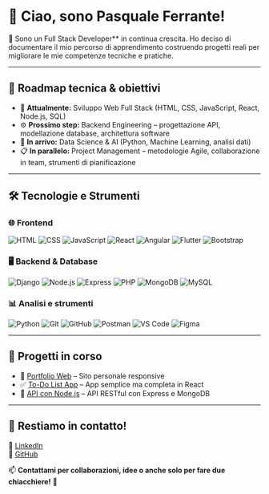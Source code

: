 # 👋 Ciao, sono Pasquale Ferrante!

🚀 Sono un Full Stack Developer** in continua crescita. Ho deciso di documentare il mio percorso di apprendimento costruendo progetti reali per migliorare le mie competenze tecniche e pratiche.

---

## 🧠 Roadmap tecnica & obiettivi

- 🔭 **Attualmente:** Sviluppo Web Full Stack (HTML, CSS, JavaScript, React, Node.js, SQL)  
- ⚙️ **Prossimo step:** Backend Engineering – progettazione API, modellazione database, architettura software  
- 🚀 **In arrivo:** Data Science & AI (Python, Machine Learning, analisi dati)  
- 📋 **In parallelo:** Project Management – metodologie Agile, collaborazione in team, strumenti di pianificazione

---
## 🛠️ Tecnologie e Strumenti

### 🌐 Frontend
![HTML](https://img.shields.io/badge/HTML5-E34F26?logo=html5&logoColor=white)
![CSS](https://img.shields.io/badge/CSS3-1572B6?logo=css3&logoColor=white)
![JavaScript](https://img.shields.io/badge/JavaScript-F7DF1E?logo=javascript&logoColor=black)
![React](https://img.shields.io/badge/React-61DAFB?logo=react&logoColor=black)
![Angular](https://img.shields.io/badge/Angular-DD0031?logo=angular&logoColor=white)
![Flutter](https://img.shields.io/badge/Flutter-02569B?logo=flutter&logoColor=white)
![Bootstrap](https://img.shields.io/badge/Bootstrap-7952B3?logo=bootstrap&logoColor=white)

### 🖥️ Backend & Database
![Django](https://img.shields.io/badge/Django-092E20?logo=django&logoColor=white)
![Node.js](https://img.shields.io/badge/Node.js-339933?logo=nodedotjs&logoColor=white)
![Express](https://img.shields.io/badge/Express.js-000000?logo=express&logoColor=white)
![PHP](https://img.shields.io/badge/PHP-777BB4?logo=php&logoColor=white)
![MongoDB](https://img.shields.io/badge/MongoDB-47A248?logo=mongodb&logoColor=white)
![MySQL](https://img.shields.io/badge/MySQL-4479A1?logo=mysql&logoColor=white)

### 📊 Analisi e strumenti
![Python](https://img.shields.io/badge/Python-3776AB?logo=python&logoColor=white)
![Git](https://img.shields.io/badge/Git-F05032?logo=git&logoColor=white)
![GitHub](https://img.shields.io/badge/GitHub-181717?logo=github&logoColor=white)
![Postman](https://img.shields.io/badge/Postman-FF6C37?logo=postman&logoColor=white)
![VS Code](https://img.shields.io/badge/VSCode-007ACC?logo=visualstudiocode&logoColor=white)
![Figma](https://img.shields.io/badge/Figma-F24E1E?logo=figma&logoColor=white)

---

## 📂 Progetti in corso

- 🚀 [Portfolio Web](https://github.com/pasqualeunipi/portfolio) – Sito personale responsive
- ✅ [To-Do List App](https://github.com/pasqualeunipi/todo-app) – App semplice ma completa in React
- 📡 [API con Node.js](https://github.com/pasqualeunipi/api-project) – API RESTful con Express e MongoDB

---

## 📢 Restiamo in contatto!

🔗 [LinkedIn](https://www.linkedin.com/in/tuo-linkedin)  
🔗 [GitHub](https://github.com/pasqualeunipi)

📫 **Contattami per collaborazioni, idee o anche solo per fare due chiacchiere!** 💬
